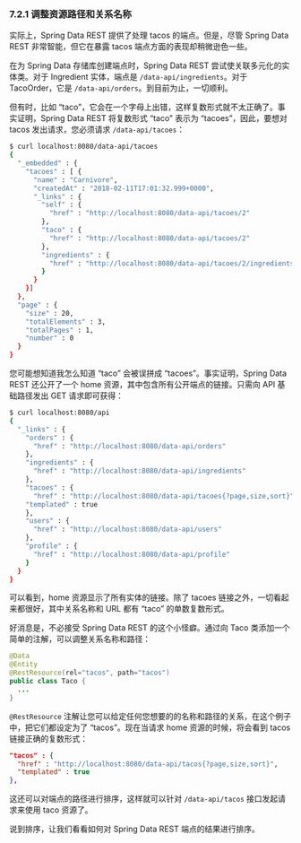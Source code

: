 ### 7.2.1 调整资源路径和关系名称

实际上，Spring Data REST 提供了处理 tacos 的端点。但是，尽管 Spring Data REST 非常智能，但它在暴露 tacos 端点方面的表现却稍微逊色一些。

在为 Spring Data 存储库创建端点时，Spring Data REST 尝试使关联多元化的实体类。对于 Ingredient 实体，端点是 `/data-api/ingredients`。对于 TacoOrder，它是 `/data-api/orders`。到目前为止，一切顺利。

但有时，比如 “taco”，它会在一个字母上出错，这样复数形式就不太正确了。事实证明，Spring Data REST 将复数形式 “taco” 表示为 “tacoes”，因此，要想对 tacos 发出请求，您必须请求 `/data-api/tacoes`：

```bash
$ curl localhost:8080/data-api/tacoes
{
  "_embedded" : {
    "tacoes" : [ {
      "name" : "Carnivore",
      "createdAt" : "2018-02-11T17:01:32.999+0000",
      "_links" : {
        "self" : {
          "href" : "http://localhost:8080/data-api/tacoes/2"
        },
        "taco" : {
          "href" : "http://localhost:8080/data-api/tacoes/2"
        },
        "ingredients" : {
          "href" : "http://localhost:8080/data-api/tacoes/2/ingredients"
        }
      }
    }]
  },
  "page" : {
    "size" : 20,
    "totalElements" : 3,
    "totalPages" : 1,
    "number" : 0
  }
}
```

您可能想知道我怎么知道 “taco” 会被误拼成 “tacoes”。事实证明，Spring Data REST 还公开了一个 home 资源，其中包含所有公开端点的链接。只需向 API 基础路径发出 GET 请求即可获得：

```bash
$ curl localhost:8080/api
{
  "_links" : {
    "orders" : {
      "href" : "http://localhost:8080/data-api/orders"
    },
    "ingredients" : {
      "href" : "http://localhost:8080/data-api/ingredients"
    },
    "tacoes" : {
      "href" : "http://localhost:8080/data-api/tacoes{?page,size,sort}",
    "templated" : true
    },
    "users" : {
      "href" : "http://localhost:8080/data-api/users"
    },
    "profile" : {
      "href" : "http://localhost:8080/data-api/profile"
    }
  }
}
```

可以看到，home 资源显示了所有实体的链接。除了 tacoes 链接之外，一切看起来都很好，其中关系名称和 URL 都有 “taco” 的单数复数形式。

好消息是，不必接受 Spring Data REST 的这个小怪癖。通过向 Taco 类添加一个简单的注解，可以调整关系名称和路径：

```java
@Data
@Entity
@RestResource(rel="tacos", path="tacos")
public class Taco {
  ...
}
```

`@RestResource` 注解让您可以给定任何您想要的的名称和路径的关系，在这个例子中，把它们都设定为了 “tacos”。现在当请求 home 资源的时候，将会看到 tacos 链接正确的复数形式：

```json
"tacos" : {
  "href" : "http://localhost:8080/data-api/tacos{?page,size,sort}",
  "templated" : true
},
```

这还可以对端点的路径进行排序，这样就可以针对 `/data-api/tacos` 接口发起请求来使用 taco 资源了。

说到排序，让我们看看如何对 Spring Data REST 端点的结果进行排序。


